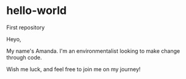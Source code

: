 # hello-world
First repository

Heyo,

My name's Amanda. I'm an environmentalist looking to make change through code.

Wish me luck, and feel free to join me on my journey!
